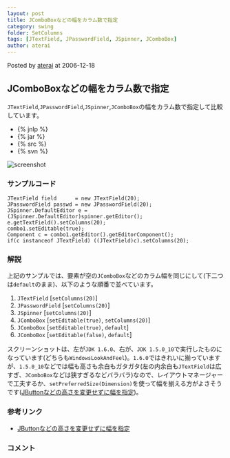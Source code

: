 ```yaml
---
layout: post
title: JComboBoxなどの幅をカラム数で指定
category: swing
folder: SetColumns
tags: [JTextField, JPasswordField, JSpinner, JComboBox]
author: aterai
---
```


Posted by [aterai](http://terai.xrea.jp/aterai.html) at 2006-12-18

## JComboBoxなどの幅をカラム数で指定
`JTextField`,`JPasswordField`,`JSpinner`,`JComboBox`の幅をカラム数で指定して比較しています。

- {% jnlp %}
- {% jar %}
- {% src %}
- {% svn %}

<!-- dummy comment line for breaking list -->

![screenshot](http://lh3.ggpht.com/_9Z4BYR88imo/TQTS72PP0tI/AAAAAAAAAjk/RRG_w2fJBtA/s800/SetColumns.png)

### サンプルコード
<pre class="prettyprint"><code>JTextField field      = new JTextField(20);
JPasswordField passwd = new JPasswordField(20);
JSpinner.DefaultEditor e = (JSpinner.DefaultEditor)spinner.getEditor();
e.getTextField().setColumns(20);
combo1.setEditable(true);
Component c = combo1.getEditor().getEditorComponent();
if(c instanceof JTextField) ((JTextField)c).setColumns(20);
</code></pre>

### 解説
上記のサンプルでは、要素が空の`JComboBox`などのカラム幅を同じにして(下二つは`default`のまま)、以下のような順番で並べています。
1. `JTextField` [`setColumns(20)`]
1. `JPasswordField` [`setColumns(20)`]
1. `JSpinner` [`setColumns(20)`]
1. `JComboBox` [`setEditable(true)`, `setColumns(20)`]
1. `JComboBox` [`setEditable(true)`, `default`]
1. `JComboBox` [`setEditable(false)`, `default`]

スクリーンショットは、左が`JDK 1.6.0`、右が、`JDK 1.5.0_10`で実行したものになっています(どちらも`WindowsLookAndFeel`)。`1.6.0`ではきれいに揃っていますが、`1.5.0_10`などでは幅も高さも余白もガタガタ(左の内余白も`JTextField`は広すぎ、`JComboBox`などは狭すぎるなどバラバラ)なので、レイアウトマネージャーで工夫するか、`setPreferredSize(Dimension)`を使って幅を揃える方がよさそうです([JButtonなどの高さを変更せずに幅を指定](http://terai.xrea.jp/Swing/ButtonWidth.html))。

### 参考リンク
- [JButtonなどの高さを変更せずに幅を指定](http://terai.xrea.jp/Swing/ButtonWidth.html)

<!-- dummy comment line for breaking list -->

### コメント
